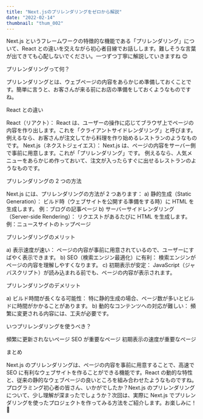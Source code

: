 ```yaml
---
title: "Next.jsのプリレンダリングをゼロから解説"
date: "2022-02-14"
thumbnail: "thum_002"
---
```


Next.js というフレームワークの特徴的な機能である「プリレンダリング」について、React との違いを交えながら初心者目線でお話しします。難しそうな言葉が出てきても心配しないでください。一つずつ丁寧に解説していきますね 😊

プリレンダリングって何？

プリレンダリングとは、ウェブページの内容をあらかじめ準備しておくことです。簡単に言うと、お客さんが来る前にお店の準備をしておくようなものですね。

React との違い

React（リアクト）：
React は、ユーザーの操作に応じてブラウザ上でページの内容を作り出します。これを「クライアントサイドレンダリング」と呼びます。
例えるなら、お客さんが注文してから料理を作り始めるレストランのようなものです。
Next.js（ネクストジェイエス）：
Next.js は、ページの内容をサーバー側で事前に用意します。これが「プリレンダリング」です。
例えるなら、人気メニューをあらかじめ作っておいて、注文が入ったらすぐに出せるレストランのようなものです。

プリレンダリングの 2 つの方法

Next.js には、プリレンダリングの方法が 2 つあります：
a) 静的生成（Static Generation）：
ビルド時（ウェブサイトを公開する準備をする時）に HTML を生成します。
例：ブログの記事ページ
b) サーバーサイドレンダリング（Server-side Rendering）：
リクエストがあるたびに HTML を生成します。
例：ニュースサイトのトップページ

プリレンダリングのメリット

a) 表示速度が速い：
ページの内容が事前に用意されているので、ユーザーにすばやく表示できます。
b) SEO（検索エンジン最適化）に有利：
検索エンジンがページの内容を理解しやすくなります。
c) 初期表示が安定：
JavaScript（ジャバスクリプト）が読み込まれる前でも、ページの内容が表示されます。

プリレンダリングのデメリット

a) ビルド時間が長くなる可能性：
特に静的生成の場合、ページ数が多いとビルドに時間がかかることがあります。
b) 動的なコンテンツへの対応が難しい：
頻繁に変更される内容には、工夫が必要です。

いつプリレンダリングを使うべき？

頻繁に更新されないページ
SEO が重要なページ
初期表示の速度が重要なページ

まとめ

Next.js のプリレンダリングは、ページの内容を事前に用意することで、高速で SEO に有利なウェブサイトを作ることができる機能です。React の動的な特性と、従来の静的なウェブページの良いところを組み合わせたようなものですね。
プログラミング初心者の皆さん、いかがでしたか？Next.js のプリレンダリングについて、少し理解が深まったでしょうか？次回は、実際に Next.js でプリレンダリングを使ったプロジェクトを作ってみる方法をご紹介します。お楽しみに！👋
